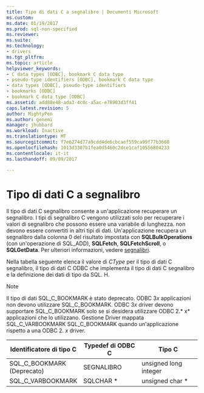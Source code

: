 ```yaml
---
title: Tipo di dati C a segnalibro | Documenti Microsoft
ms.custom: 
ms.date: 01/19/2017
ms.prod: sql-non-specified
ms.reviewer: 
ms.suite: 
ms.technology:
- drivers
ms.tgt_pltfrm: 
ms.topic: article
helpviewer_keywords:
- C data types [ODBC], bookmark C data type
- pseudo-type identifiers [ODBC], bookmark C data type
- data types [ODBC], pseudo-type identifiers
- bookmarks [ODBC]
- bookmark C data type [ODBC]
ms.assetid: add88e48-ada3-4c0c-a5ac-e78903d3ff41
caps.latest.revision: 5
author: MightyPen
ms.author: genemi
manager: jhubbard
ms.workload: Inactive
ms.translationtype: MT
ms.sourcegitcommit: f7e6274d77a9cdd4de6cbcaef559ca99f77b3608
ms.openlocfilehash: 1013d3307b1fea0d5460c2dce1caf10556804233
ms.contentlocale: it-it
ms.lasthandoff: 09/09/2017

---
```

# <a name="bookmark-c-data-type"></a>Tipo di dati C a segnalibro
Il tipo di dati C segnalibro consente a un'applicazione recuperare un segnalibro. I tipi di segnalibro C vengono utilizzati solo per recuperare i valori di segnalibro che possono essere una variabile di lunghezza. non devono essere convertiti in altri tipi di dati. Un'applicazione recupera un segnalibro dalla colonna 0 del risultato impostata con **SQLBulkOperations** (con un'operazione di SQL_ADD), **SQLFetch**, **SQLFetchScroll**, o **SQLGetData**. Per ulteriori informazioni, vedere [segnalibri](../../../odbc/reference/develop-app/bookmarks-odbc.md).  
  
 Nella tabella seguente elenca il valore di *CType* per il tipo di dati C segnalibro, il tipo di dati C ODBC che implementa il tipo di dati C segnalibro e la definizione dei dati di tipo da SQL. H.  
  
> [!NOTE]  
>  Il tipo di dati SQL_C_BOOKMARK è stato deprecato. ODBC 3*x* applicazioni non devono utilizzare SQL_C_BOOKMARK. ODBC 3*x* driver devono supportare SQL_C_BOOKMARK solo se si desidera utilizzare ODBC 2.* x* applicazioni che lo utilizzano. Gestione Driver mappata SQL_C_VARBOOKMARK SQL_C_BOOKMARK quando un'applicazione rispetto a una ODBC 2. *x* driver.  
  
|Identificatore di tipo C|Typedef di ODBC C|Tipo C|  
|-----------------------|--------------------|------------|  
|SQL_C_BOOKMARK<br />(Deprecato)|SEGNALIBRO|unsigned long integer|  
|SQL_C_VARBOOKMARK|SQLCHAR *|unsigned char *|

